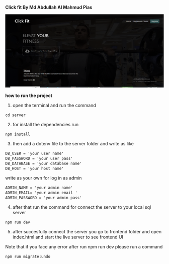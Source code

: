 
**Click fit By Md Abdullah Al Mahmud Pias** 

![Project Screenshot](output.png)
 
**how to run the project**

1. open the terminal and run the command
```
cd server
```
2. for install the dependencies run
```
npm install
```
3. then add a dotenv file to the server folder and write as like 

```
DB_USER = 'your user name'
DB_PASSWORD = 'your user pass'
DB_DATABASE = 'your database name'
DB_HOST = 'your host name'

```
write as your own for log in as admin
```
ADMIN_NAME = 'your admin name'
ADMIN_EMAIL= 'your admin email '
ADMIN_PASSWORD = 'your admin pass'

```
4. after that run the command for connect the server to your local sql server
```
npm run dev
```

5. after succesfully connect the server you go to frontend folder and open index.html and start the live server to see frontend UI


Note that if you face any error after run npm run dev
please run a command 
```
npm run migrate:undo
```

